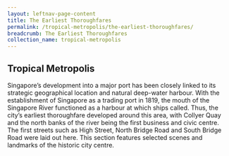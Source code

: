 ```yaml
---
layout: leftnav-page-content
title: The Earliest Thoroughfares
permalink: /tropical-metropolis/the-earliest-thoroughfares/
breadcrumb: The Earliest Thoroughfares
collection_name: tropical-metropolis
---
```

## **Tropical Metropolis**
Singapore’s development into a major port has been closely linked to its strategic geographical location and natural deep-water harbour. With the establishment of Singapore as a trading port in 1819, the mouth of the Singapore River functioned as a harbour at which ships called. Thus, the city’s earliest thoroughfare developed around this area, with Collyer Quay and the north banks of the river being the first business and civic centre. The first streets such as High Street, North Bridge Road and South Bridge Road were laid out here.  This section features selected scenes and landmarks of the historic city centre. 
